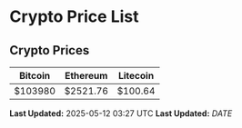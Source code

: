 # Crypto Price List

## Crypto Prices
| Bitcoin | Ethereum | Litecoin |
| ------- | -------- | -------- |
| $103980 | $2521.76 | $100.64 |
**Last Updated:** 2025-05-12 03:27 UTC
**Last Updated:** $DATE$
